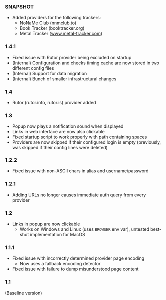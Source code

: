### SNAPSHOT
* Added providers for the following trackers:
  * NoNaMe Club (nnmclub.to)
  * Book Tracker (booktracker.org)
  * Metal Tracker (www.metal-tracker.com)

### 1.4.1
* Fixed issue with Rutor provider being excluded on startup
* (Internal) Configuration and checks timing cache are now stored in two different config files
* (Internal) Support for data migration
* (Internal) Bunch of smaller infrastructural changes

### 1.4
* Rutor (rutor.info, rutor.is) provider added

### 1.3
* Popup now plays a notification sound when displayed
* Links in web interface are now also clickable
* Fixed startup script to work properly with path containing spaces
* Providers are now skipped if their configured login is empty
(previously, was skipped if their config lines were deleted)

### 1.2.2
* Fixed issue with non-ASCII chars in alias and username/password

### 1.2.1
* Adding URLs no longer causes immediate auth query from every provider

### 1.2
* Links in popup are now clickable
  * Works on Windows and Linux (uses `BROWSER` env var), untested best-shot implementation for MacOS

### 1.1.1
* Fixed issue with incorrectly determined provider page encoding
  * Now uses a fallback encoding detector
* Fixed issue with failure to dump misunderstood page content

### 1.1
(Baseline version)
